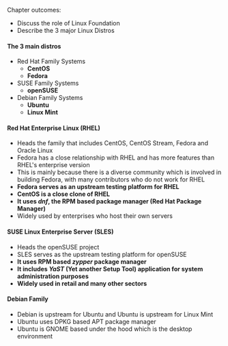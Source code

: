 Chapter outcomes:
* Discuss the role of Linux Foundation 
* Describe the 3 major Linux Distros

#### The 3 main distros
* Red Hat Family Systems
	* **CentOS**
	* **Fedora**
* SUSE Family Systems 
	* **openSUSE**
* Debian Family Systems 
	* **Ubuntu**
	* **Linux Mint** 

#### Red Hat Enterprise Linux (RHEL)
* Heads the family that includes CentOS, CentOS Stream, Fedora and Oracle Linux 
* Fedora has a close relationship with RHEL and has more features than RHEL's enterprise version
* This is mainly because there is a diverse community which is involved in building Fedora, with many contributors who do not work for RHEL
* **Fedora serves as an upstream testing platform for RHEL**
* **CentOS is a close clone of RHEL**
* **It uses *dnf*, the RPM based package manager (Red Hat Package Manager)**
* Widely used by enterprises who host their own servers

#### SUSE Linux Enterprise Server (SLES)
* Heads the openSUSE project
* SLES serves as the upstream testing platform for openSUSE
* **It uses RPM based *zypper* package manager**
* **It includes *YaST* (Yet another Setup Tool) application for system administration purposes** 
* **Widely used in retail and many other sectors** 
#### Debian Family 
* Debian is upstream for Ubuntu and Ubuntu is upstream for Linux Mint 
* Ubuntu uses DPKG based APT package manager 
* Ubuntu is GNOME based under the hood which is the desktop environment 